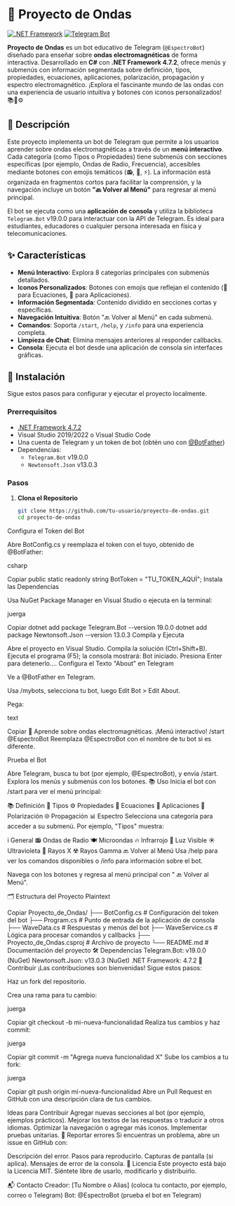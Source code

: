 # 🌊 Proyecto de Ondas

[![.NET Framework](https://img.shields.io/badge/.NET%20Framework-4.7.2-blue)](https://dotnet.microsoft.com/)
[![Telegram Bot](https://img.shields.io/badge/Telegram-Bot-blue?logo=telegram)](https://core.telegram.org/bots/api)

**Proyecto de Ondas** es un bot educativo de Telegram (`@EspectroBot`) diseñado para enseñar sobre **ondas electromagnéticas** de forma interactiva. Desarrollado en **C#** con **.NET Framework 4.7.2**, ofrece menús y submenús con información segmentada sobre definición, tipos, propiedades, ecuaciones, aplicaciones, polarización, propagación y espectro electromagnético. ¡Explora el fascinante mundo de las ondas con una experiencia de usuario intuitiva y botones con iconos personalizados! 📚📡⚙️

## 📖 Descripción

Este proyecto implementa un bot de Telegram que permite a los usuarios aprender sobre ondas electromagnéticas a través de un **menú interactivo**. Cada categoría (como Tipos o Propiedades) tiene submenús con secciones específicas (por ejemplo, Ondas de Radio, Frecuencia), accesibles mediante botones con emojis temáticos (📻, 🌈, ⚡). La información está organizada en fragmentos cortos para facilitar la comprensión, y la navegación incluye un botón **"🔙 Volver al Menú"** para regresar al menú principal.

El bot se ejecuta como una **aplicación de consola** y utiliza la biblioteca `Telegram.Bot` v19.0.0 para interactuar con la API de Telegram. Es ideal para estudiantes, educadores o cualquier persona interesada en física y telecomunicaciones.

## ✨ Características

- **Menú Interactivo**: Explora 8 categorías principales con submenús detallados.
- **Iconos Personalizados**: Botones con emojis que reflejan el contenido (📝 para Ecuaciones, 🚀 para Aplicaciones).
- **Información Segmentada**: Contenido dividido en secciones cortas y específicas.
- **Navegación Intuitiva**: Botón "🔙 Volver al Menú" en cada submenú.
- **Comandos**: Soporta `/start`, `/help`, y `/info` para una experiencia completa.
- **Limpieza de Chat**: Elimina mensajes anteriores al responder callbacks.
- **Consola**: Ejecuta el bot desde una aplicación de consola sin interfaces gráficas.

## 🚀 Instalación

Sigue estos pasos para configurar y ejecutar el proyecto localmente.

### Prerrequisitos

- [.NET Framework 4.7.2](https://dotnet.microsoft.com/download/dotnet-framework/net472)
- Visual Studio 2019/2022 o Visual Studio Code
- Una cuenta de Telegram y un token de bot (obtén uno con [@BotFather](https://t.me/BotFather))
- Dependencias:
  - `Telegram.Bot` v19.0.0
  - `Newtonsoft.Json` v13.0.3

### Pasos

1. **Clona el Repositorio**

   ```bash
   git clone https://github.com/tu-usuario/proyecto-de-ondas.git
   cd proyecto-de-ondas
Configura el Token del Bot

Abre BotConfig.cs y reemplaza el token con el tuyo, obtenido de @BotFather:

csharp

Copiar
public static readonly string BotToken = "TU_TOKEN_AQUÍ";
Instala las Dependencias

Usa NuGet Package Manager en Visual Studio o ejecuta en la terminal:

juerga

Copiar
dotnet add package Telegram.Bot --version 19.0.0
dotnet add package Newtonsoft.Json --version 13.0.3
Compila y Ejecuta

Abre el proyecto en Visual Studio.
Compila la solución (Ctrl+Shift+B).
Ejecuta el programa (F5); la consola mostrará: Bot iniciado. Presiona Enter para detenerlo....
Configura el Texto "About" en Telegram

Ve a @BotFather en Telegram.

Usa /mybots, selecciona tu bot, luego Edit Bot > Edit About.

Pega:

text

Copiar
🌊 Aprende sobre ondas electromagnéticas. ¡Menú interactivo! /start @EspectroBot
Reemplaza @EspectroBot con el nombre de tu bot si es diferente.

Prueba el Bot

Abre Telegram, busca tu bot (por ejemplo, @EspectroBot), y envía /start.
Explora los menús y submenús con los botones.
📚 Uso
Inicia el bot con /start para ver el menú principal:

📚 Definición
📡 Tipos
⚙️ Propiedades
📝 Ecuaciones
🚖 Aplicaciones
🔄 Polarización
🌐 Propagación
📊 Espectro
Selecciona una categoría para acceder a su submenú. Por ejemplo, "Tipos" muestra:

i️ General
📻 Ondas de Radio
🍽️ Microondas
🔥 Infrarrojo
🌈 Luz Visible
☀️ Ultravioleta
🩻 Rayos X
☢️ Rayos Gamma
🔙 Volver al Menú
Usa /help para ver los comandos disponibles o /info para información sobre el bot.

Navega con los botones y regresa al menú principal con " 🔙 Volver al Menú".

🗂️ Estructura del Proyecto
Plaintext

Copiar
Proyecto_de_Ondas/
├── BotConfig.cs         # Configuración del token del bot
├── Program.cs           # Punto de entrada de la aplicación de consola
├── WaveData.cs          # Respuestas y menús del bot
├── WaveService.cs       # Lógica para procesar comandos y callbacks
├── Proyecto_de_Ondas.csproj  # Archivo de proyecto
└── README.md            # Documentación del proyecto
🛠️ Dependencias
Telegram.Bot: v19.0.0 (NuGet)
Newtonsoft.Json: v13.0.3 (NuGet)
.NET Framework: 4.7.2
🤝 Contribuir
¡Las contribuciones son bienvenidas! Sigue estos pasos:

Haz un fork del repositorio.

Crea una rama para tu cambio:

juerga

Copiar
git checkout -b mi-nueva-funcionalidad
Realiza tus cambios y haz commit:

juerga

Copiar
git commit -m "Agrega nueva funcionalidad X"
Sube los cambios a tu fork:

juerga

Copiar
git push origin mi-nueva-funcionalidad
Abre un Pull Request en GitHub con una descripción clara de tus cambios.

Ideas para Contribuir
Agregar nuevas secciones al bot (por ejemplo, ejemplos prácticos).
Mejorar los textos de las respuestas o traducir a otros idiomas.
Optimizar la navegación o agregar más iconos.
Implementar pruebas unitarias.
🐛 Reportar errores
Si encuentras un problema, abre un issue en GitHub con:

Descripción del error.
Pasos para reproducirlo.
Capturas de pantalla (si aplica).
Mensajes de error de la consola.
📜 Licencia
Este proyecto está bajo la Licencia MIT. Siéntete libre de usarlo, modificarlo y distribuirlo.

📬 Contacto
Creador: [Tu Nombre o Alias] (coloca tu contacto, por ejemplo, correo o Telegram)
Bot: @EspectroBot (prueba el bot en Telegram)
